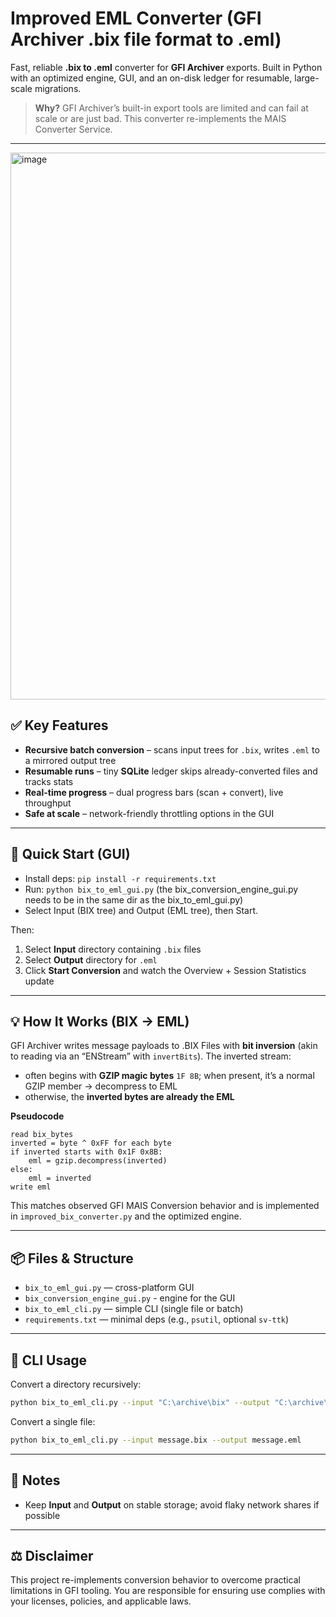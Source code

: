 # Improved EML Converter (GFI Archiver .bix file format to .eml)

Fast, reliable **.bix to .eml** converter for **GFI Archiver** exports. Built in Python with an optimized engine, GUI, and an on-disk ledger for resumable, large-scale migrations.

> **Why?** GFI Archiver’s built-in export tools are limited and can fail at scale or are just bad. This converter re-implements the MAIS Converter Service.

---

<img width="1266" height="875" alt="image" src="https://github.com/user-attachments/assets/95767f88-2013-4e8f-8dc2-eb84b7cd9721" />



## ✅ Key Features

* **Recursive batch conversion** – scans input trees for `.bix`, writes `.eml` to a mirrored output tree
* **Resumable runs** – tiny **SQLite** ledger skips already-converted files and tracks stats
* **Real-time progress** – dual progress bars (scan + convert), live throughput
* **Safe at scale** – network-friendly throttling options in the GUI

---

## 🚀 Quick Start (GUI)
- Install deps: `pip install -r requirements.txt`
- Run: `python bix_to_eml_gui.py` (the bix_conversion_engine_gui.py needs to be in the same dir as the bix_to_eml_gui.py)
- Select Input (BIX tree) and Output (EML tree), then Start.

Then:

1. Select **Input** directory containing `.bix` files
2. Select **Output** directory for `.eml`
3. Click **Start Conversion** and watch the Overview + Session Statistics update

---

## 💡 How It Works (BIX → EML)

GFI Archiver writes message payloads to .BIX Files with **bit inversion** (akin to reading via an “ENStream” with `invertBits`). The inverted stream:

* often begins with **GZIP magic bytes** `1F 8B`; when present, it’s a normal GZIP member → decompress to EML
* otherwise, the **inverted bytes are already the EML**

**Pseudocode**

```text
read bix_bytes
inverted = byte ^ 0xFF for each byte
if inverted starts with 0x1F 0x8B:
    eml = gzip.decompress(inverted)
else:
    eml = inverted
write eml
```

This matches observed GFI MAIS Conversion behavior and is implemented in `improved_bix_converter.py` and the optimized engine.

---

## 📦 Files & Structure

* `bix_to_eml_gui.py` — cross-platform GUI
* `bix_conversion_engine_gui.py` - engine for the GUI
* `bix_to_eml_cli.py` — simple CLI (single file or batch)
* `requirements.txt` — minimal deps (e.g., `psutil`, optional `sv-ttk`)

---

## 🧰 CLI Usage

Convert a directory recursively:

```bash
python bix_to_eml_cli.py --input "C:\archive\bix" --output "C:\archive\eml"
```

Convert a single file:

```bash
python bix_to_eml_cli.py --input message.bix --output message.eml
```

---

## 📝 Notes

* Keep **Input** and **Output** on stable storage; avoid flaky network shares if possible

---

## ⚖️ Disclaimer

This project re-implements conversion behavior to overcome practical limitations in GFI tooling. You are responsible for ensuring use complies with your licenses, policies, and applicable laws.
